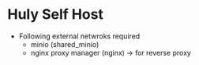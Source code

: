 # Huly Self Host

- Following external netwroks required
    - minio (shared_minio)
    - nginx proxy manager (nginx) -> for reverse proxy
